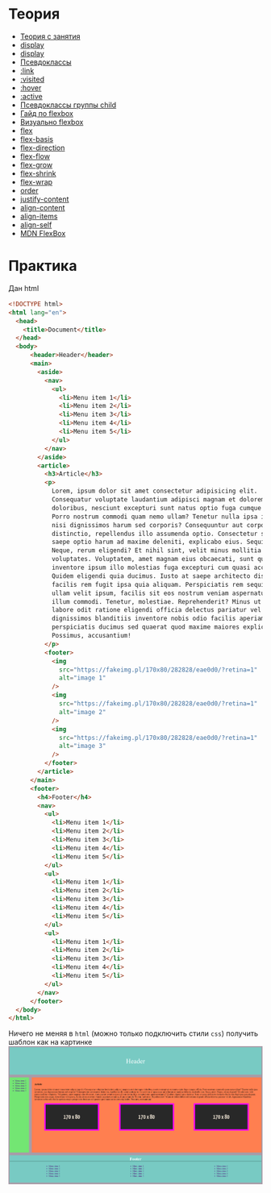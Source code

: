 # Теория

- [Теория с занятия](https://momaesham.github.io/html-css/lessons/5)
- [display](https://doka.guide/css/display/)
- [display](https://htmlbase.ru/css/display)
- [Псевдоклассы](https://doka.guide/css/pseudoclasses/)
- [:link](https://doka.guide/css/link/)
- [:visited](https://doka.guide/css/visited/)
- [:hover](https://doka.guide/css/hover/)
- [:active](https://doka.guide/css/active/)
- [Псевдоклассы группы child](https://doka.guide/css/child/)
- [Гайд по flexbox](https://doka.guide/css/flexbox-guide/)
- [Визуально flexbox](https://tproger.ru/translations/how-css-flexbox-works/)
- [flex](https://doka.guide/css/flex/)
- [flex-basis](https://doka.guide/css/flex-basis/)
- [flex-direction](https://doka.guide/css/flex-direction/)
- [flex-flow](https://doka.guide/css/flex-flow/)
- [flex-grow](https://doka.guide/css/flex-grow/)
- [flex-shrink](https://doka.guide/css/flex-shrink/)
- [flex-wrap](https://doka.guide/css/flex-wrap/)
- [order](https://doka.guide/css/order/)
- [justify-content](https://doka.guide/css/justify-content/)
- [align-content](https://doka.guide/css/align-content/)
- [align-items](https://doka.guide/css/align-items/)
- [align-self](https://doka.guide/css/align-self/)
- [MDN FlexBox](https://developer.mozilla.org/ru/docs/Learn/CSS/CSS_layout/Flexbox)



# Практика
Дан html

```html
<!DOCTYPE html>
<html lang="en">
  <head>
    <title>Document</title>
  </head>
  <body>
      <header>Header</header>
      <main>
        <aside>
          <nav>
            <ul>
              <li>Menu item 1</li>
              <li>Menu item 2</li>
              <li>Menu item 3</li>
              <li>Menu item 4</li>
              <li>Menu item 5</li>
            </ul>
          </nav>
        </aside>
        <article>
          <h3>Article</h3>
          <p>
            Lorem, ipsum dolor sit amet consectetur adipisicing elit.
            Consequatur voluptate laudantium adipisci magnam et doloremque
            doloribus, nesciunt excepturi sunt natus optio fuga cumque officia.
            Porro nostrum commodi quam nemo ullam? Tenetur nulla ipsa inventore,
            nisi dignissimos harum sed corporis? Consequuntur aut corporis
            distinctio, repellendus illo assumenda optio. Consectetur sit ipsa
            saepe optio harum ad maxime deleniti, explicabo eius. Sequi, amet.
            Neque, rerum eligendi? Et nihil sint, velit minus mollitia
            voluptates. Voluptatem, amet magnam eius obcaecati, sunt quaerat
            inventore ipsum illo molestias fuga excepturi cum quasi accusamus?
            Quidem eligendi quia ducimus. Iusto at saepe architecto distinctio
            facilis rem fugit ipsa quia aliquam. Perspiciatis rem sequi, dicta
            ullam velit ipsum, facilis sit eos nostrum veniam aspernatur minima,
            illum commodi. Tenetur, molestiae. Reprehenderit? Minus ut dolore
            labore odit ratione eligendi officia delectus pariatur vel ab,
            dignissimos blanditiis inventore nobis odio facilis aperiam neque
            perspiciatis ducimus sed quaerat quod maxime maiores explicabo.
            Possimus, accusantium!
          </p>
          <footer>
            <img
              src="https://fakeimg.pl/170x80/282828/eae0d0/?retina=1"
              alt="image 1"
            />
            <img
              src="https://fakeimg.pl/170x80/282828/eae0d0/?retina=1"
              alt="image 2"
            />
            <img
              src="https://fakeimg.pl/170x80/282828/eae0d0/?retina=1"
              alt="image 3"
            />
          </footer>
        </article>
      </main>
      <footer>
        <h4>Footer</h4>
        <nav>
          <ul>
            <li>Menu item 1</li>
            <li>Menu item 2</li>
            <li>Menu item 3</li>
            <li>Menu item 4</li>
            <li>Menu item 5</li>
          </ul>
          <ul>
            <li>Menu item 1</li>
            <li>Menu item 2</li>
            <li>Menu item 3</li>
            <li>Menu item 4</li>
            <li>Menu item 5</li>
          </ul>
          <ul>
            <li>Menu item 1</li>
            <li>Menu item 2</li>
            <li>Menu item 3</li>
            <li>Menu item 4</li>
            <li>Menu item 5</li>
          </ul>
        </nav>
      </footer>
  </body>
</html>

```

Ничего не меняя в `html` (можно только подключить стили `css`) получить шаблон как на картинке
![img](./img/flex-layout.png)
